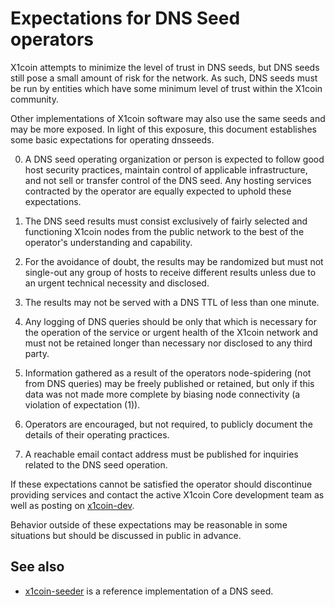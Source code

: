 Expectations for DNS Seed operators
====================================

X1coin attempts to minimize the level of trust in DNS seeds,
but DNS seeds still pose a small amount of risk for the network.
As such, DNS seeds must be run by entities which have some minimum
level of trust within the X1coin community.

Other implementations of X1coin software may also use the same
seeds and may be more exposed. In light of this exposure, this
document establishes some basic expectations for operating dnsseeds.

0. A DNS seed operating organization or person is expected to follow good
host security practices, maintain control of applicable infrastructure,
and not sell or transfer control of the DNS seed. Any hosting services
contracted by the operator are equally expected to uphold these expectations.

1. The DNS seed results must consist exclusively of fairly selected and
functioning X1coin nodes from the public network to the best of the
operator's understanding and capability.

2. For the avoidance of doubt, the results may be randomized but must not
single-out any group of hosts to receive different results unless due to an
urgent technical necessity and disclosed.

3. The results may not be served with a DNS TTL of less than one minute.

4. Any logging of DNS queries should be only that which is necessary
for the operation of the service or urgent health of the X1coin
network and must not be retained longer than necessary nor disclosed
to any third party.

5. Information gathered as a result of the operators node-spidering
(not from DNS queries) may be freely published or retained, but only
if this data was not made more complete by biasing node connectivity
(a violation of expectation (1)).

6. Operators are encouraged, but not required, to publicly document the
details of their operating practices.

7. A reachable email contact address must be published for inquiries
related to the DNS seed operation.

If these expectations cannot be satisfied the operator should
discontinue providing services and contact the active X1coin
Core development team as well as posting on
[x1coin-dev](https://lists.linuxfoundation.org/mailman/listinfo/x1coin-dev).

Behavior outside of these expectations may be reasonable in some
situations but should be discussed in public in advance.

See also
----------
- [x1coin-seeder](https://github.com/sipa/x1coin-seeder) is a reference implementation of a DNS seed.
